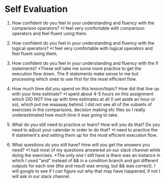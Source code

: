 # Self Evaluation

1. How confident do you feel in your understanding and fluency with the comparison operators?
*I feel very comfortable with comparison operators and feel fluent using them.

1. How confident do you feel in your understanding and fluency with the logical operators?
*I feel very comfortable with logical operators and feel fluent using them.

1. How confident do you feel in your understanding and fluency with the if statements?
*These will take me some more practice to get the execution flow down. The if statements make sense to me but processing which ones to use first for the most efficient flow.

1. How much time did you spend on this lesson/topic? How did that line up with your time estimate?
*I spent about 4-5 hours on this assignment which DID NOT line up with time estimates at all (I set aside an hour or so), which put me waaaaay behind. I did not see all of the subsets of exercises in the comparisons, decision making etc files so I really underestimated how much time it was going to take.

1. What do you still need to practice or learn? How will you do that? Do you need to adjust your calendar in order to do that?
*I need to practice the if statement's and setting them up for the most efficient execution flow.

1. What questions do you still have? How will you get the answers you need?
*I had most of my questions answered on our slack channel while doing the exercises.
*The only one I still have is there was an instance in which I used "and" instead of && in a condition branch and got different outputs for each one (the and result was wrong, but && was correct). I will google to see if I can figure out why that may have happened, if not I will ask in our slack channel.
